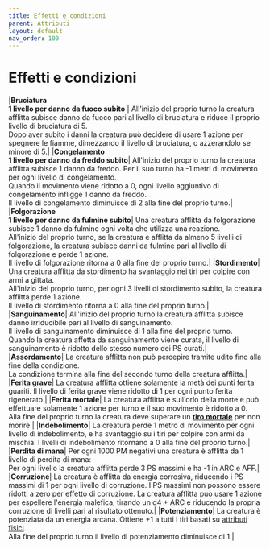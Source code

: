 ```yaml
---
title: Effetti e condizioni
parent: Attributi
layout: default
nav_order: 100
---
```


# **Effetti e condizioni**

|**Bruciatura<br>1 livello per danno da fuoco subito** | All'inizio del proprio turno la creatura afflitta subisce danno da fuoco pari al livello di bruciatura e riduce il proprio livello di bruciatura di 5.<br>Dopo aver subito i danni la creatura può decidere di usare 1 azione per spegnere le fiamme, dimezzando il livello di bruciatura, o azzerandolo se minore di 5.|
|**Congelamento<br>1 livello per danno da freddo subito**| All'inizio del proprio turno la creatura afflitta subisce 1 danno da freddo. Per il suo turno ha -1 metri di movimento per ogni livello di congelamento.<br>Quando il movimento viene ridotto a 0, ogni livello aggiuntivo di congelamento infligge 1 danno da freddo.<br>Il livello di congelamento diminuisce di 2 alla fine del proprio turno.|
|**Folgorazione<br>1 livello per danno da fulmine subito**| Una creatura afflitta da folgorazione subisce 1 danno da fulmine ogni volta che utilizza una reazione.<br>All'inizio del proprio turno, se la creatura è afflitta da almeno 5 livelli di folgorazione, la creatura subisce danni da fulmine pari al livello di folgorazione e perde 1 azione.<br>Il livello di folgorazione ritorna a 0 alla fine del proprio turno.|
|**Stordimento**| Una creatura afflitta da stordimento ha svantaggio nei tiri per colpire con armi a gittata.<br>All'inizio del proprio turno, per ogni 3 livelli di stordimento subito, la creatura afflitta perde 1 azione.<br>Il livello di stordimento ritorna a 0 alla fine del proprio turno.|
|**Sanguinamento**| All'inizio del proprio turno la creatura afflitta subisce danno irriducibile pari al livello di sanguinamento.<br>Il livello di sanguinamento diminuisce di 1 alla fine del proprio turno.<br>Quando la creatura affetta da sanguinamento viene curata, il livello di sanguinamento è ridotto dello stesso numero dei PS curati.|
|**Assordamento**| La creatura afflitta non può percepire tramite udito fino alla fine della condizione.<br>La condizione termina alla fine del secondo turno della creatura afflitta.|
|**Ferita grave**| La creatura afflitta ottiene solamente la metà dei punti ferita guariti. Il livello di ferita grave viene ridotto di 1 per ogni punto ferita rigenerato.| 
|**Ferita mortale**| La creatura afflitta è sull'orlo della morte e può effettuare solamente 1 azione per turno e il suo movimento è ridotto a 0.<br>Alla fine del proprio turno la creatura deve superare un [**tiro mortale**](./health#ferita-mortale) per non morire.|
|**Indebolimento**| La creatura perde 1 metro di movimento per ogni livello di indebolimento, e ha svantaggio su i tiri per colpire con armi da mischia. I livelli di indebolimento ritornano a 0 alla fine del proprio turno.|
|**Perdita di mana**| Per ogni 1000 PM negativi una creatura è afflitta da 1 livello di perdita di mana:<br>Per ogni livello la creatura afflitta perde 3 PS massimi e ha -1 in ARC e AFF.|
|**Corruzione**| La creatura è afflitta da energia corrosiva, riducendo i PS massimi di 1 per ogni livello di corruzione. I PS massimi non possono essere ridotti a zero per effetto di corruzione. La creatura afflitta può usare 1 azione per espellere l'energia malefica, tirando un d4 + ARC e riducendo la propria corruzione di livelli pari al risultato ottenuto.|
|**Potenziamento**| La creatura è potenziata da un energia arcana. Ottiene +1 a tutti i tiri basati su [attributi fisici](./physical-attributes).<br>Alla fine del proprio turno il livello di potenziamento diminuisce di 1.|